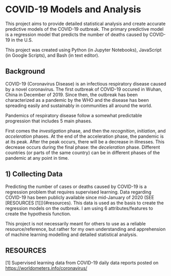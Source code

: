 # COVID-19 Models and Analysis
This project aims to provide detailed statistical analysis and create accurate predictive models of the COVID-19 outbreak. The primary predictive model is a regression model that predicts the number of deaths caused by COVID-19 in the U.S. 

This project was created using Python (in Jupyter Notebooks), JavaScript (in Google Scripts), and Bash (in text editor).

## Background
COVID-19 (Coronavirus Disease) is an infectious respiratory disease caused by a novel coronavirus. The first outbreak of COVID-19 occured in Wuhan, China in December of 2019. Since then, the outbreak has been characterized as a pandemic by the WHO and the disease has been spreading easily and sustainably in communities all around the world. 

Pandemics of respiratory disease follow a somewhat predictable progression that includes 5 main phases. 

First comes the *investigation* phase, and then the *recognition*, *initiation*, and *acceleration* phases. At the end of the acceleration phase, the pandemic is at its peak. After the peak occurs, there will be a decrease in illnesses. This decrease occurs during the final phase: the *deceleration* phase. Different countries (or parts of the same country) can be in different phases of the pandemic at any point in time.

## 1) Collecting Data
Predicting the number of cases or deaths caused by COVID-19 is a regression problem that requires supervised learning. Data regarding COVID-19 has been publicly available since mid-January of 2020 (SEE [RESOURCES [1]])(#resources). This data is used as the basis to create the regression models on the outbreak. I am using 6 attributes/features to create the hypothesis function.
















This project is not necessarily meant for others to use as a reliable resource/reference, but rather for my own understanding and apprehension of machine learning modelling and detailed statistical analysis. 

## RESOURCES
[1] Supervised learning data from COVID-19 daily data reports posted on https://worldometers.info/coronavirus/

